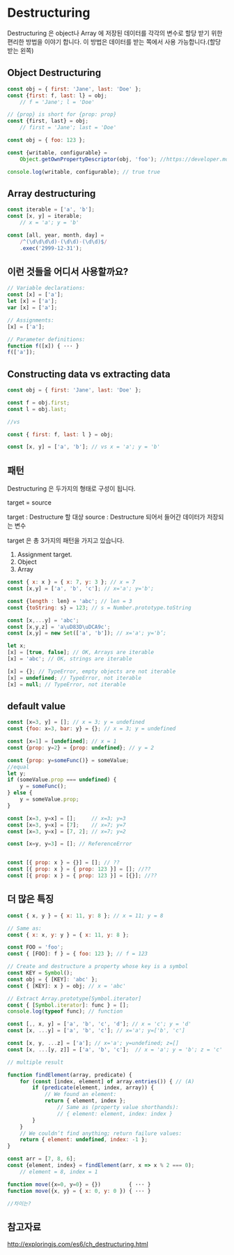 # Destructuring

Destructuring 은 object나 Array 에 저장된 데이터를 각각의 변수로 할당 받기 위한 편리한 방법을 이야기 합니다.
이 방법은 데이터를 받는 쪽에서 사용 가능합니다.(할당 받는 왼쪽)

## Object Destructuring

```javascript
const obj = { first: 'Jane', last: 'Doe' };
const {first: f, last: l} = obj;
    // f = 'Jane'; l = 'Doe'

// {prop} is short for {prop: prop}
const {first, last} = obj;
    // first = 'Jane'; last = 'Doe'

const obj = { foo: 123 };

const {writable, configurable} =
    Object.getOwnPropertyDescriptor(obj, 'foo'); //https://developer.mozilla.org/ko/docs/Web/JavaScript/Reference/Global_Objects/Object/getOwnPropertyDescriptor

console.log(writable, configurable); // true true
```

## Array destructuring

```javascript
const iterable = ['a', 'b'];
const [x, y] = iterable;
    // x = 'a'; y = 'b'

const [all, year, month, day] =
    /^(\d\d\d\d)-(\d\d)-(\d\d)$/
    .exec('2999-12-31');
```

## 이런 것들을 어디서 사용할까요?

```javascript
// Variable declarations:
const [x] = ['a'];
let [x] = ['a'];
var [x] = ['a'];

// Assignments:
[x] = ['a'];

// Parameter definitions:
function f([x]) { ··· }
f(['a']);
```

## Constructing data vs extracting data

```javascript
const obj = { first: 'Jane', last: 'Doe' };

const f = obj.first;
const l = obj.last;

//vs 

const { first: f, last: l } = obj;

const [x, y] = ['a', 'b']; // vs x = 'a'; y = 'b'
```

## 패턴

Destructuring 은 두가지의 형태로 구성이 됩니다.

target = source

target : Destructure 할 대상
source : Destructure 되어서 들어간 데이터가 저장되는 변수 

target 은 총 3가지의 패턴을 가지고 있습니다.

1. Assignment target.
2. Object
3. Array

```javascript
const { x: x } = { x: 7, y: 3 }; // x = 7
const [x,y] = ['a', 'b', 'c']; // x='a'; y='b';

const {length : len} = 'abc'; // len = 3
const {toString: s} = 123; // s = Number.prototype.toString

const [x,...y] = 'abc';
const [x,y,z] = 'a\uD83D\uDCA9c';
const [x,y] = new Set(['a', 'b']); // x='a'; y='b’;

let x;
[x] = [true, false]; // OK, Arrays are iterable
[x] = 'abc'; // OK, strings are iterable

[x] = {}; // TypeError, empty objects are not iterable
[x] = undefined; // TypeError, not iterable
[x] = null; // TypeError, not iterable
```

## default value

```javascript
const [x=3, y] = []; // x = 3; y = undefined
const {foo: x=3, bar: y} = {}; // x = 3; y = undefined

const [x=1] = [undefined]; // x = 1
const {prop: y=2} = {prop: undefined}; // y = 2

const {prop: y=someFunc()} = someValue;
//equal
let y;
if (someValue.prop === undefined) {
    y = someFunc();
} else {
    y = someValue.prop;
}

const [x=3, y=x] = [];     // x=3; y=3
const [x=3, y=x] = [7];    // x=7; y=7
const [x=3, y=x] = [7, 2]; // x=7; y=2

const [x=y, y=3] = []; // ReferenceError


const [{ prop: x } = {}] = []; // ??
const [{ prop: x } = { prop: 123 }] = []; //??
const [{ prop: x } = { prop: 123 }] = [{}]; //??

```

## 더 많은 특징

```javascript
const { x, y } = { x: 11, y: 8 }; // x = 11; y = 8

// Same as:
const { x: x, y: y } = { x: 11, y: 8 };

const FOO = 'foo';
const { [FOO]: f } = { foo: 123 }; // f = 123

// Create and destructure a property whose key is a symbol
const KEY = Symbol();
const obj = { [KEY]: 'abc' };
const { [KEY]: x } = obj; // x = 'abc'

// Extract Array.prototype[Symbol.iterator]
const { [Symbol.iterator]: func } = [];
console.log(typeof func); // function

const [,, x, y] = ['a', 'b', 'c', 'd']; // x = 'c'; y = 'd'
const [x, ...y] = ['a', 'b', 'c']; // x='a'; y=['b', 'c']

const [x, y, ...z] = ['a']; // x='a'; y=undefined; z=[]
const [x, ...[y, z]] = ['a', 'b', 'c'];  // x = 'a'; y = 'b'; z = 'c'

// multiple result

function findElement(array, predicate) {
    for (const [index, element] of array.entries()) { // (A)
        if (predicate(element, index, array)) {
            // We found an element:
            return { element, index };
                // Same as (property value shorthands):
                // { element: element, index: index }
        }
    }
    // We couldn’t find anything; return failure values:
    return { element: undefined, index: -1 };
}

const arr = [7, 8, 6];
const {element, index} = findElement(arr, x => x % 2 === 0);
    // element = 8, index = 1

function move({x=0, y=0} = {})         { ··· }
function move({x, y} = { x: 0, y: 0 }) { ··· }

//차이는?
```


## 참고자료

http://exploringjs.com/es6/ch_destructuring.html


